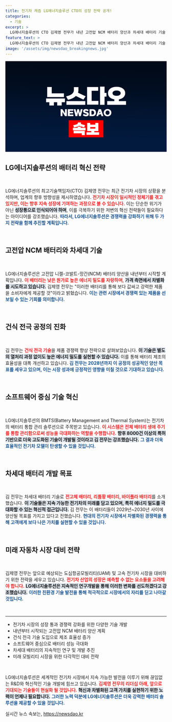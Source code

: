 ```yaml
---
title: 전기차 캐즘 LG에너지솔루션 CTO의 성장 전략 공개!
categories:
  - 기술
excerpt: >
  LG에너지솔루션의 CTO 김제영 전무가 내년 고전압 NCM 배터리 양산과 차세대 배터리 기술 개발 계획을 밝혔습니다. 전기차 시장의 성장 통과 혁신을 통해 경쟁력을 강화하겠다는 의지를 보이며, 미래 UAM에 적합한 다양한 배터리 기술을 소개했습니다.
feature_text: >
  LG에너지솔루션의 CTO 김제영 전무가 내년 고전압 NCM 배터리 양산과 차세대 배터리 기술 개발 계획을 밝혔습니다. 전기차 시장의 성장 통과 혁신을 통해 경쟁력을 강화하겠다는 의지를 보이며, 미래 UAM에 적합한 다양한 배터리 기술을 소개했습니다.
image: '/assets/img/newsdao_breakingnews.jpg'
---
```


<p><img src="/assets/img/newsdao_breakingnews.jpg" alt="ontimetimes 속보" /></p>

<h2 data-ke-size="size26">LG에너지솔루션의 배터리 혁신 전략</h2>

<p data-ke-size="size16">&nbsp;</p>

<p>LG에너지솔루션의 최고기술책임자(CTO) 김제영 전무는 최근 전기차 시장의 상황을 분석하며, 업계의 향후 방향성을 제시하였습니다. <b><span style="color: #ee2323;">전기차 시장이 일시적인 정체기를 겪고 있지만, 이는 향후 지속 성장에 기여하는 과정으로 볼 수 있습니다.</span></b> 이는 단순한 위기가 아닌 <b><span style="background-color: #21538527;">성장통으로 인식되어야 하며</span></b>, 이를 극복하기 위한 저변의 혁신 전략들이 필요하다는 아이디어를 강조했습니다. <b><span style="color: #1a5490;">따라서, LG에너지솔루션은 경쟁력을 강화하기 위해 두 가지 전략을 함께 추진할 계획입니다.</span></b></p>

<p data-ke-size="size16">&nbsp;</p>

<h2 data-ke-size="size26">고전압 NCM 배터리와 차세대 기술</h2>

<p data-ke-size="size16">&nbsp;</p>

<p>LG에너지솔루션은 고전압 니켈-코발트-망간(NCM) 배터리 양산을 내년부터 시작할 계획입니다. <b><span style="color: #ee2323;">이 배터리는 낮은 원가로 높은 에너지 밀도를 자랑하며</span></b>, <b><span style="background-color: #21538527;">가격 측면에서 차별화를 시도하고 있습니다.</span></b> 김제영 전무는 "이러한 배터리를 통해 보다 값싸고 강력한 제품을 소비자에게 제공할 것"이라고 밝혔습니다. <b><span style="color: #1a5490;">이는 관련 시장에서 경쟁력 있는 제품을 선보일 수 있는 기회를 의미합니다.</span></b></p>

<p data-ke-size="size16">&nbsp;</p>

<h2 data-ke-size="size26">건식 전극 공정의 진화</h2>

<p data-ke-size="size16">&nbsp;</p>

<p>김 전무는 <b><span style="color: #ee2323;">건식 전극 기술</span></b>을 제품 경쟁력 향상 전략으로 살펴보았습니다. <b><span style="background-color: #21538527;">이 기술은 별도의 열처리 과정 없이도 높은 에너지 밀도를 실현할 수 있습니다.</span></b> 이를 통해 배터리 제조의 효율성을 대폭 개선하고 있습니다. <b><span style="color: #1a5490;">김 전무는 2028년까지 이 공정의 성공적인 양산 목표를 세우고 있으며, 이는 시장 성과에 긍정적인 영향을 미칠 것으로 기대하고 있습니다.</span></b></p>

<p data-ke-size="size16">&nbsp;</p>

<h2 data-ke-size="size26">소프트웨어 중심 기술 혁신</h2>

<p data-ke-size="size16">&nbsp;</p>

<p>LG에너지솔루션의 BMTS(Battery Management and Thermal System)는 전기차의 배터리 통합 관리 솔루션으로 주목받고 있습니다. <b><span style="color: #ee2323;">이 시스템은 전체 배터리 생애 주기를 통합 관리함으로써 성능을 극대화하는 역할을 수행합니다.</span></b> <b><span style="background-color: #21538527;">향후 8000건 이상의 특허 기반으로 더욱 고도화된 기술이 개발될 것이라고 김 전무는 강조했습니다.</span></b> <b><span style="color: #1a5490;">그 결과 더욱 효율적인 전기차 모델이 탄생할 수 있을 것입니다.</span></b></p>

<p data-ke-size="size16">&nbsp;</p>

<h2 data-ke-size="size26">차세대 배터리 개발 목표</h2>

<p data-ke-size="size16">&nbsp;</p>

<p>김 전무는 차세대 배터리 기술로 <b><span style="color: #ee2323;">전고체 배터리, 리튬황 배터리, 바이폴라 배터리</span></b>를 소개했습니다. <b><span style="background-color: #21538527;">이 기술들은 지속 가능한 전기차의 미래를 담고 있으며, 특히 에너지 밀도를 극대화할 수 있는 혁신적 접근입니다.</span></b> 김 전무는 이 배터리들이 2029년~2030년 사이에 양산될 목표를 가지고 있다고 전했습니다. <b><span style="color: #1a5490;">현대의 전기차 시장에서 차별화된 경쟁력을 통해 고객에게 보다 나은 가치를 실현할 수 있을 것입니다.</span></b></p>

<p data-ke-size="size16">&nbsp;</p>

<h2 data-ke-size="size26">미래 자동차 시장 대비 전략</h2>

<p data-ke-size="size16">&nbsp;</p>

<p>김제영 전무는 앞으로 예상되는 도심항공모빌리티(UAM) 및 고속 전기차 시장을 대비하기 위한 전략을 세우고 있습니다. <b><span style="color: #ee2323;">전기차 산업의 성장은 예측할 수 없는 요소들을 고려해야 합니다.</span></b> <b><span style="background-color: #21538527;">LG에너지솔루션은 지속적인 연구개발을 통해 이러한 변화를 선도하겠다고 강조했습니다.</span></b> <b><span style="color: #1a5490;">이러한 친환경 기술 발전을 통해 적극적으로 시장에서의 자리를 딛고 나아갈 것입니다.</span></b></p>

<p data-ke-size="size16">&nbsp;</p>

<hr />

<ul>
    <li>전기차 시장의 성장 통과 경쟁력 강화를 위한 다양한 기술 개발</li>
    <li>내년부터 시작되는 고전압 NCM 배터리 양산 계획</li>
    <li>건식 전극 기술 도입으로 제조 효율성 증가</li>
    <li>소프트웨어 중심으로 배터리 성능 극대화</li>
    <li>차세대 배터리의 지속적인 연구 및 개발 추진</li>
    <li>미래 모빌리티 시장을 위한 다각적인 대비 전략</li>
</ul>

<p data-ke-size="size16">&nbsp;</p>

<p>LG에너지솔루션은 세계적인 전기차 시장에서 지속 가능한 발전을 이루기 위해 끊임없는 R&amp;D와 혁신적인 기술 개발에 힘쓰고 있습니다. <b><span style="color: #ee2323;">김제영 전무의 리더십 아래, 앞으로 기대되는 기술들이 현실화 될 것입니다.</span></b> <b><span style="background-color: #21538527;">혁신과 차별화된 고객 가치를 실현하기 위한 노력이 언제나 필요합니다.</span></b> <b><span style="color: #1a5490;">그러한 노력 덕분에 LG에너지솔루션은 더욱 강력한 배터리 솔루션을 제공할 수 있을 것입니다.</span></b></p>
실시간 뉴스 속보는, <a href="https://newsdao.kr" rel="dofollow">https://newsdao.kr</a>


